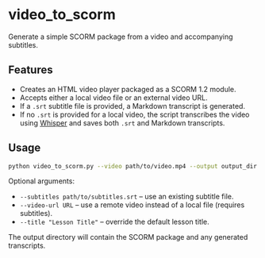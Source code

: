 # video_to_scorm

Generate a simple SCORM package from a video and accompanying subtitles.

## Features
- Creates an HTML video player packaged as a SCORM 1.2 module.
- Accepts either a local video file or an external video URL.
- If a `.srt` subtitle file is provided, a Markdown transcript is generated.
- If no `.srt` is provided for a local video, the script transcribes the video
  using [Whisper](https://github.com/openai/whisper) and saves both `.srt` and
  Markdown transcripts.

## Usage
```bash
python video_to_scorm.py --video path/to/video.mp4 --output output_dir
```

Optional arguments:
- `--subtitles path/to/subtitles.srt` – use an existing subtitle file.
- `--video-url URL` – use a remote video instead of a local file (requires subtitles).
- `--title "Lesson Title"` – override the default lesson title.

The output directory will contain the SCORM package and any generated transcripts.
